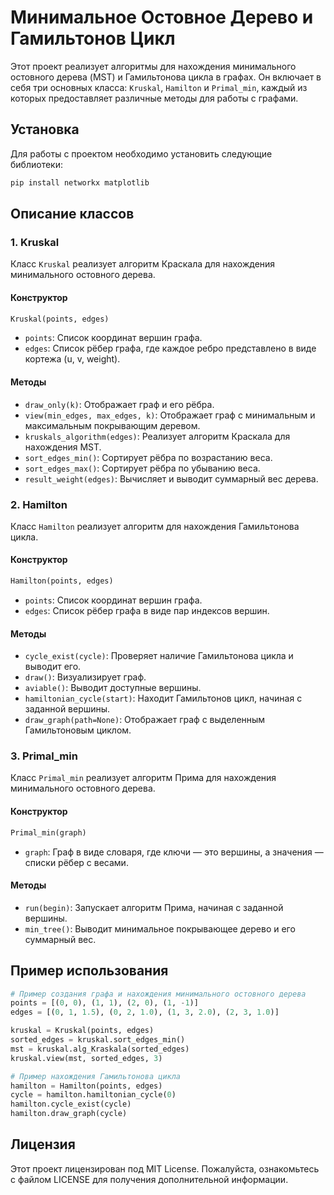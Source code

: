 # Минимальное Остовное Дерево и Гамильтонов Цикл

Этот проект реализует алгоритмы для нахождения минимального остовного дерева (MST) и Гамильтонова цикла в графах. Он включает в себя три основных класса: `Kruskal`, `Hamilton` и `Primal_min`, каждый из которых предоставляет различные методы для работы с графами.

## Установка

Для работы с проектом необходимо установить следующие библиотеки:

```bash
pip install networkx matplotlib
```

## Описание классов

### 1. Kruskal

Класс `Kruskal` реализует алгоритм Краскала для нахождения минимального остовного дерева.

#### Конструктор

```python
Kruskal(points, edges)
```

- `points`: Список координат вершин графа.
- `edges`: Список рёбер графа, где каждое ребро представлено в виде кортежа (u, v, weight).

#### Методы

- `draw_only(k)`: Отображает граф и его рёбра.
- `view(min_edges, max_edges, k)`: Отображает граф с минимальным и максимальным покрывающим деревом.
- `kruskals_algorithm(edges)`: Реализует алгоритм Краскала для нахождения MST.
- `sort_edges_min()`: Сортирует рёбра по возрастанию веса.
- `sort_edges_max()`: Сортирует рёбра по убыванию веса.
- `result_weight(edges)`: Вычисляет и выводит суммарный вес дерева.

### 2. Hamilton

Класс `Hamilton` реализует алгоритм для нахождения Гамильтонова цикла.

#### Конструктор

```python
Hamilton(points, edges)
```

- `points`: Список координат вершин графа.
- `edges`: Список рёбер графа в виде пар индексов вершин.

#### Методы

- `cycle_exist(cycle)`: Проверяет наличие Гамильтонова цикла и выводит его.
- `draw()`: Визуализирует граф.
- `aviable()`: Выводит доступные вершины.
- `hamiltonian_cycle(start)`: Находит Гамильтонов цикл, начиная с заданной вершины.
- `draw_graph(path=None)`: Отображает граф с выделенным Гамильтоновым циклом.

### 3. Primal_min

Класс `Primal_min` реализует алгоритм Прима для нахождения минимального остовного дерева.

#### Конструктор

```python
Primal_min(graph)
```

- `graph`: Граф в виде словаря, где ключи — это вершины, а значения — списки рёбер с весами.

#### Методы

- `run(begin)`: Запускает алгоритм Прима, начиная с заданной вершины.
- `min_tree()`: Выводит минимальное покрывающее дерево и его суммарный вес.

## Пример использования

```python
# Пример создания графа и нахождения минимального остовного дерева
points = [(0, 0), (1, 1), (2, 0), (1, -1)]
edges = [(0, 1, 1.5), (0, 2, 1.0), (1, 3, 2.0), (2, 3, 1.0)]

kruskal = Kruskal(points, edges)
sorted_edges = kruskal.sort_edges_min()
mst = kruskal.alg_Kraskala(sorted_edges)
kruskal.view(mst, sorted_edges, 3)

# Пример нахождения Гамильтонова цикла
hamilton = Hamilton(points, edges)
cycle = hamilton.hamiltonian_cycle(0)
hamilton.cycle_exist(cycle)
hamilton.draw_graph(cycle)
```

## Лицензия

Этот проект лицензирован под MIT License. Пожалуйста, ознакомьтесь с файлом LICENSE для получения дополнительной информации.
```